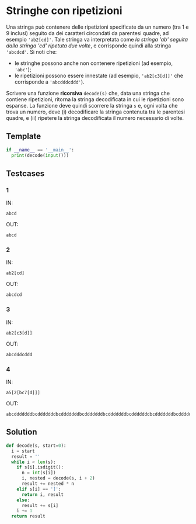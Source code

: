 # Stringhe con ripetizioni

Una stringa può contenere delle ripetizioni specificate da un numero (tra 1 e 9 inclusi) seguito da dei caratteri circondati da parentesi quadre, ad esempio `'ab2[cd]'`. Tale stringa va interpretata come *la stringa 'ab' seguita dalla stringa 'cd' ripetuta due volte*, e corrisponde quindi alla stringa `'abcdcd'`. Si noti che:
- le stringhe possono anche non contenere ripetizioni (ad esempio, `'abc'`);
- le ripetizioni possono essere innestate (ad esempio, `'ab2[c3[d]]'` che corrisponde a `'abcdddcddd'`).

Scrivere una funzione **ricorsiva** `decode(s)` che, data una stringa che contiene ripetizioni, ritorna la stringa decodificata in cui le ripetizioni sono espanse. La funzione deve quindi scorrere la stringa `s` e, ogni volta che trova un numero, deve (i) decodificare la stringa contenuta tra le parentesi quadre, e (ii) ripetere la stringa decodificata il numero necessario di volte. 

## Template

```py
if __name__ == '__main__':
  print(decode(input()))
```

## Testcases

### 1

IN:
```
abcd
```

OUT:
```
abcd
```

### 2

IN:
```
ab2[cd]
```

OUT:
```
abcdcd
```

### 3

IN:
```
ab2[c3[d]]
```

OUT:
```
abcdddcddd
```

### 4

IN:
```
a5[2[bc7[d]]]
```

OUT:
```
abcdddddddbcdddddddbcdddddddbcdddddddbcdddddddbcdddddddbcdddddddbcdddddddbcdddddddbcddddddd
```

## Solution

```py
def decode(s, start=0):
  i = start
  result = ''
  while i < len(s):
    if s[i].isdigit():
      n = int(s[i])
      i, nested = decode(s, i + 2)
      result += nested * n
    elif s[i] == ']':
      return i, result
    else:
      result += s[i]
    i += 1
  return result
```
